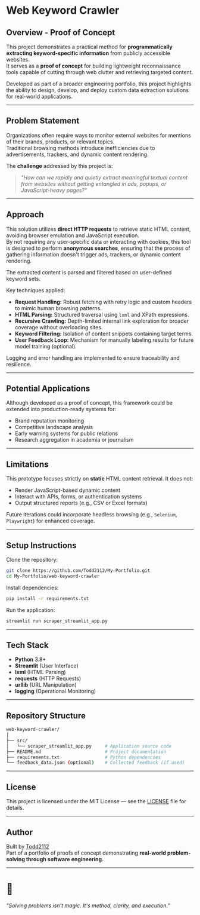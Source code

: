 # Web Keyword Crawler

## Overview - Proof of Concept

This project demonstrates a practical method for **programmatically extracting keyword-specific information** from publicly accessible websites.  
It serves as a **proof of concept** for building lightweight reconnaissance tools capable of cutting through web clutter and retrieving targeted content.

Developed as part of a broader engineering portfolio, this project highlights the ability to design, develop, and deploy custom data extraction solutions for real-world applications.

---

## Problem Statement

Organizations often require ways to monitor external websites for mentions of their brands, products, or relevant topics.  
Traditional browsing methods introduce inefficiencies due to advertisements, trackers, and dynamic content rendering.

The **challenge** addressed by this project is:  
> *"How can we rapidly and quietly extract meaningful textual content from websites without getting entangled in ads, popups, or JavaScript-heavy pages?"*

---

## Approach

This solution utilizes **direct HTTP requests** to retrieve static HTML content, avoiding browser emulation and JavaScript execution.  
By not requiring any user-specific data or interacting with cookies, this tool is designed to perform **anonymous searches**, ensuring that the process of gathering information doesn't trigger ads, trackers, or dynamic content rendering. 

The extracted content is parsed and filtered based on user-defined keyword sets.

Key techniques applied:

- **Request Handling:** Robust fetching with retry logic and custom headers to mimic human browsing patterns.
- **HTML Parsing:** Structured traversal using `lxml` and XPath expressions.
- **Recursive Crawling:** Depth-limited internal link exploration for broader coverage without overloading sites.
- **Keyword Filtering:** Isolation of content snippets containing target terms.
- **User Feedback Loop:** Mechanism for manually labeling results for future model training (optional).

Logging and error handling are implemented to ensure traceability and resilience.

---

## Potential Applications

Although developed as a proof of concept, this framework could be extended into production-ready systems for:

- Brand reputation monitoring
- Competitive landscape analysis
- Early warning systems for public relations
- Research aggregation in academia or journalism

---

## Limitations

This prototype focuses strictly on **static** HTML content retrieval. It does not:

- Render JavaScript-based dynamic content
- Interact with APIs, forms, or authentication systems
- Output structured reports (e.g., CSV or Excel formats)

Future iterations could incorporate headless browsing (e.g., `Selenium`, `Playwright`) for enhanced coverage.

---

## Setup Instructions

Clone the repository:

```bash
git clone https://github.com/Todd2112/My-Portfolio.git
cd My-Portfolio/web-keyword-crawler
```

Install dependencies:

```bash
pip install -r requirements.txt
```

Run the application:

```bash
streamlit run scraper_streamlit_app.py
```

---

## Tech Stack

- **Python** 3.8+
- **Streamlit** (User Interface)
- **lxml** (HTML Parsing)
- **requests** (HTTP Requests)
- **urllib** (URL Manipulation)
- **logging** (Operational Monitoring)

---

## Repository Structure

```bash
web-keyword-crawler/
│
├── src/
│   └── scraper_streamlit_app.py     # Application source code
├── README.md                        # Project documentation
├── requirements.txt                 # Python dependencies
└── feedback_data.json (optional)    # Collected feedback (if used)
```

---

## License

This project is licensed under the MIT License — see the [LICENSE](../LICENSE) file for details.

---

## Author

Built by [Todd2112](https://github.com/Todd2112)  
Part of a portfolio of proofs of concept demonstrating **real-world problem-solving through software engineering.**

---

# 🚐

*"Solving problems isn't magic. It's method, clarity, and execution."*
